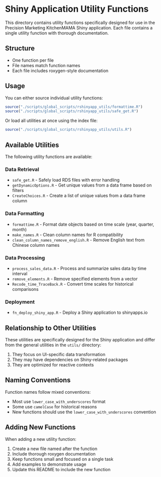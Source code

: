 # Shiny Application Utility Functions

This directory contains utility functions specifically designed for use in the Precision Marketing KitchenMAMA Shiny application. Each file contains a single utility function with thorough documentation.

## Structure

- One function per file
- File names match function names
- Each file includes roxygen-style documentation

## Usage

You can either source individual utility functions:

```r
source("./scripts/global_scripts/rshinyapp_utils/formattime.R")
source("./scripts/global_scripts/rshinyapp_utils/safe_get.R")
```

Or load all utilities at once using the index file:

```r
source("./scripts/global_scripts/rshinyapp_utils/utils.R")
```

## Available Utilities

The following utility functions are available:

### Data Retrieval

- `safe_get.R` - Safely load RDS files with error handling
- `getDynamicOptions.R` - Get unique values from a data frame based on filters
- `CreateChoices.R` - Create a list of unique values from a data frame column

### Data Formatting

- `formattime.R` - Format date objects based on time scale (year, quarter, month)
- `make_names.R` - Clean column names for R compatibility
- `clean_column_names_remove_english.R` - Remove English text from Chinese column names

### Data Processing

- `process_sales_data.R` - Process and summarize sales data by time interval
- `remove_elements.R` - Remove specified elements from a vector
- `Recode_time_TraceBack.R` - Convert time scales for historical comparisons

### Deployment

- `fn_deploy_shiny_app.R` - Deploy a Shiny application to shinyapps.io

## Relationship to Other Utilities

These utilities are specifically designed for the Shiny application and differ from the general utilities in the `utils/` directory:

1. They focus on UI-specific data transformation
2. They may have dependencies on Shiny-related packages
3. They are optimized for reactive contexts

## Naming Conventions

Function names follow mixed conventions:
- Most use `lower_case_with_underscores` format
- Some use `camelCase` for historical reasons
- New functions should use the `lower_case_with_underscores` convention

## Adding New Functions

When adding a new utility function:

1. Create a new file named after the function
2. Include thorough roxygen documentation
3. Keep functions small and focused on a single task
4. Add examples to demonstrate usage
5. Update this README to include the new function
